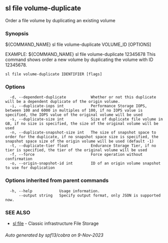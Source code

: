 ## sl file volume-duplicate

Order a file volume by duplicating an existing volume

### Synopsis

${COMMAND_NAME} sl file volume-duplicate VOLUME_ID [OPTIONS]

EXAMPLE:
   ${COMMAND_NAME} sl file volume-duplicate 12345678 
   This command shows order a new volume by duplicating the volume with ID 12345678.

```
sl file volume-duplicate IDENTIFIER [flags]
```

### Options

```
  -d, --dependent-duplicate           Whether or not this duplicate will be a dependent duplicate of the origin volume.
  -i, --duplicate-iops int            Performance Storage IOPS, between 100 and 6000 in multiples of 100, if no IOPS value is specified, the IOPS value of the original volume will be used
  -s, --duplicate-size int            Size of duplicate file volume in GB, if no size is specified, the size of the original volume will be used
  -n, --duplicate-snapshot-size int   The size of snapshot space to order for the duplicate, if no snapshot space size is specified, the snapshot space size of the origin volume will be used (default -1)
  -t, --duplicate-tier float          Endurance Storage Tier, if no tier is specified, the tier of the original volume will be used
  -f, --force                         Force operation without confirmation
  -o, --origin-snapshot-id int        ID of an origin volume snapshot to use for duplication
```

### Options inherited from parent commands

```
  -h, --help            Usage information.
      --output string   Specify output format, only JSON is supported now.
```

### SEE ALSO

* [sl file](sl_file.md)	 - Classic infrastructure File Storage

###### Auto generated by spf13/cobra on 9-Nov-2023
